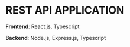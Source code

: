 # REST API APPLICATION

**Frontend**: React.js, Typescript

**Backend**: Node.js, Express.js, Typescript

